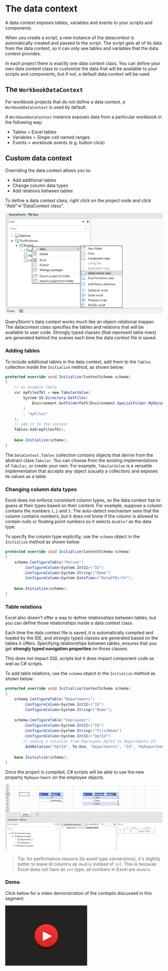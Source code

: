 # The data context

A data context exposes tables, variables and events to your scripts and components.

When you create a script, a new instance of the datacontext is automatically created and passed to the script. The script gets all of its data from the data context, so it can only see tables and variables that the data context provides.

In each project there is exactly one data context class. You can define your own data context class to customize the data that will be available to your scripts and components, but if not, a default data context will be used.

## The `WorkbookDataContext`

For workbook projects that do not define a data context, a `WorkbookDataContext` is used by default.

A `WorkbookDataContext` instance exposes data from a particular workbook in the following way:

- Tables = Excel tables
- Variables = Single-cell named ranges
- Events = workbook events (e.g. button click)

## Custom data context

Overriding the data context allows you to:

- Add additional tables
- Change column data types
- Add relations between tables

To define a data context class, right click on the project node and click "Add"=>"DataContext class".

![Add data context](../Images/add_datacontext_menu.png)

QueryStorm's data context works much like an object-relational mapper. The datacontext class specifies the tables and relations that will be available to user code. Strongly typed classes (that represent table rows) are generated behind the scenes each time the data context file is saved.

### Adding tables

To include additional tables in the data context, add them to the `Tables` collection inside the `Initialize` method, as shown below:

``` csharp
protected override void Initialize(ContextSchema schema)
{
    // an example table
    var myFilesTbl = new TabularValue(
        System.IO.Directory.GetFiles(
            Environment.GetFolderPath(Environment.SpecialFolder.MyDocuments)
        )
        , "myFiles"
    );
    // add it to the context
    Tables.Add(myFilesTbl);
    
    base.Initialize(schema);
}
```

The `DataContext.Tables` collection contains objects that derive from the abstract class `Tabular`. You can choose from the existing implementations of `Tabular`, or create your own. For example, `TabularValue` is a versatile implementation that accepts any object (usually a collection) and exposes its values as a table.

### Changing column data types

Excel does not enforce consistent column types, so the data context has to guess at their types based on their content. For example, suppose a column contains the numbers `1,2` and `3`. The auto-detect mechanism sees that the column contains numbers, but it does not know if the column is allowed to contain nulls or floating point numbers so it selects `double?` as the data type. 

To specify the column type explicitly, use the `schema` object in the `Initialize` method as shown below:

``` csharp
protected override void Initialize(ContextSchema schema)
{
	schema.ConfigureTable("Person")
		.ConfigureColumn<System.Int32>("Id")
		.ConfigureColumn<System.String>("Name")
		.ConfigureColumn<System.DateTime>("DateOfBirth");
		
	base.Initialize(schema);
}
```

### Table relations

Excel also doesn't offer a way to define relationships between tables, but you can define those relationships inside a data context class. 

Each time the data context file is saved, it is automatically compiled and loaded by the IDE, and strongly typed classes are generated based on the tables it offers. Specifying relationships between tables, ensures that you get **strongly typed navigation properties** on those classes.

This does not impact SQL scripts but it does impact component code as well as C# scripts. 

To add table relations, use the `schema` object in the `Initialize` method as shown below:

``` csharp
protected override void Initialize(ContextSchema schema)
{
	schema.ConfigureTable("Departments")
		.ConfigureColumn<System.Int32>("Id")
		.ConfigureColumn<System.String>("Name");

	schema.ConfigureTable("Employees")
		.ConfigureColumn<System.Int32>("Id")
		.ConfigureColumn<System.String>("FirstName")
		.ConfigureColumn<System.Int32>("DptId")
		// adding a relation from Employees.DptId to Departments.Id
		.AddRelation("DptId", To.One, "Departments", "Id", "MyDepartment");
	
	base.Initialize(schema);
}
```

Once the project is compiled, C# scripts will be able to use the new property `MyDepartment` on the employee objects.

![CSScript relationship navigation](../Images/relationship_navigation_example.png)

> Tip: for performance reasons (to avoid type conversions), it's slightly better to leave Id columns as `double` instead of `int`. This is because Excel does not have an `int` type; all numbers in Excel are `double`.

### Demo

Click below for a video demonstration of the contepts discussed in this segment:

[![Customizing the data context](../Images/video.jpg)](https://youtu.be/q9tv1h5j3o4 "Customizing the data context")
